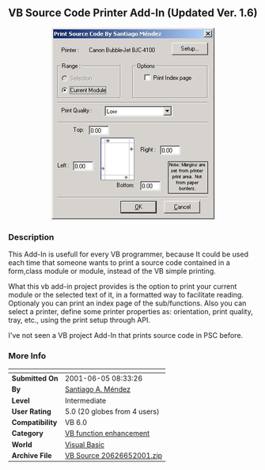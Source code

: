 ﻿<div align="center">

## VB Source Code Printer Add\-In \(Updated Ver\. 1\.6\)

<img src="PIC20015301548167180.jpg">
</div>

### Description

This Add-In is usefull for every VB programmer, because It could be used each time that someone wants to print a source code contained in a form,class module or module, instead of the VB simple printing.

What this vb add-in project provides is the option to print your current module or the selected text of it, in a formatted way to facilitate reading. Optionaly you can print an index page of the sub/functions. Also you can select a printer, define some printer properties as: orientation, print quality, tray, etc., using the print setup through API.

I've not seen a VB project Add-In that prints source code in PSC before.
 
### More Info
 


<span>             |<span>
---                |---
**Submitted On**   |2001-06-05 08:33:26
**By**             |[Santiago A\. Méndez](https://github.com/Planet-Source-Code/PSCIndex/blob/master/ByAuthor/santiago-a-m-ndez.md)
**Level**          |Intermediate
**User Rating**    |5.0 (20 globes from 4 users)
**Compatibility**  |VB 6\.0
**Category**       |[VB function enhancement](https://github.com/Planet-Source-Code/PSCIndex/blob/master/ByCategory/vb-function-enhancement__1-25.md)
**World**          |[Visual Basic](https://github.com/Planet-Source-Code/PSCIndex/blob/master/ByWorld/visual-basic.md)
**Archive File**   |[VB Source 20626652001\.zip](https://github.com/Planet-Source-Code/santiago-a-m-ndez-vb-source-code-printer-add-in-updated-ver-1-6__1-23598/archive/master.zip)








